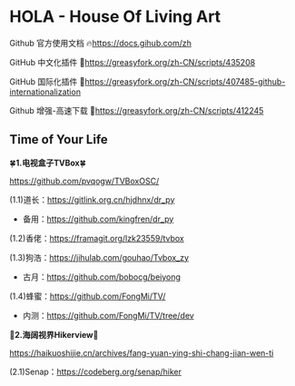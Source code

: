 # HOLA - House Of Living Art
Github 官方使用文档 🔥https://docs.gihub.com/zh

GitHub 中文化插件 🔰https://greasyfork.org/zh-CN/scripts/435208

GitHub 国际化插件 🔰https://greasyfork.org/zh-CN/scripts/407485-github-internationalization

Github 增强-高速下载 🔰https://greasyfork.org/zh-CN/scripts/412245

## Time of Your Life

🍀**1.电视盒子TVBox**🍀

https://github.com/pvqogw/TVBoxOSC/

(1.1)道长：https://gitlink.org.cn/hjdhnx/dr_py
- 备用：https://github.com/kingfren/dr_py

(1.2)香佬：https://framagit.org/lzk23559/tvbox

(1.3)狗浩：https://jihulab.com/gouhao/Tvbox_zy
- 古月：https://github.com/bobocg/beiyong

(1.4)蜂蜜：https://github.com/FongMi/TV/
- 内测：https://github.com/FongMi/TV/tree/dev

🌻**2.海阔视界Hikerview**🌻

https://haikuoshijie.cn/archives/fang-yuan-ying-shi-chang-jian-wen-ti

(2.1)Senap：https://codeberg.org/senap/hiker
